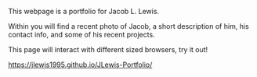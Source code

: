 This webpage is a portfolio for Jacob L. Lewis. 

Within you will find a recent photo of Jacob, a short description of him, his contact info, and some of his recent projects.

This page will interact with different sized browsers, try it out!

https://jlewis1995.github.io/JLewis-Portfolio/
